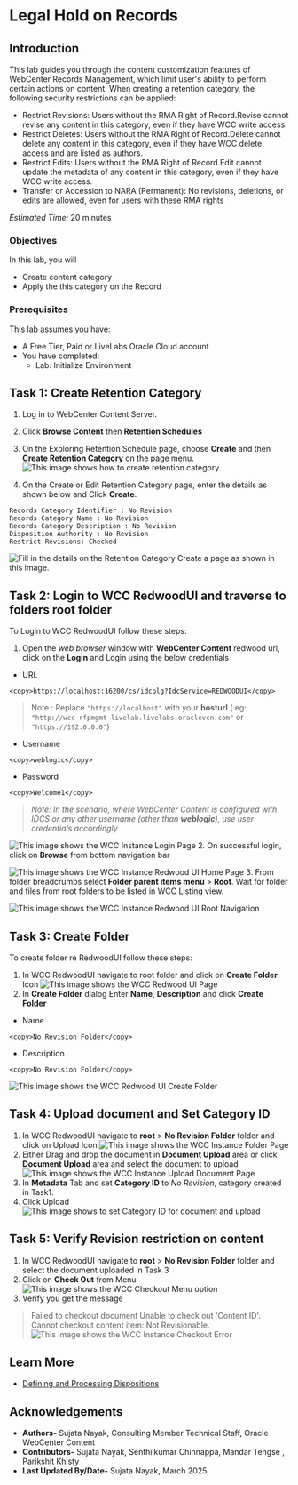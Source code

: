 # Legal Hold on Records

## Introduction

This lab guides you through the content customization features of WebCenter Records Management, which limit user's ability to perform certain actions on content. When creating a retention category, the following security restrictions can be applied:

* Restrict Revisions: Users without the RMA Right of Record.Revise cannot revise any content in this category, even if they have WCC write access.
* Restrict Deletes: Users without the RMA Right of Record.Delete cannot delete any content in this category, even if they have WCC delete access and are listed as authors.
* Restrict Edits: Users without the RMA Right of Record.Edit cannot update the metadata of any content in this category, even if they have WCC write access.
* Transfer or Accession to NARA (Permanent): No revisions, deletions, or edits are allowed, even for users with these RMA rights

*Estimated Time:* 20 minutes

### Objectives

In this lab, you will

* Create content category
* Apply the this category on the Record

### Prerequisites

This lab assumes you have:

* A Free Tier, Paid or LiveLabs Oracle Cloud account
* You have completed:
  * Lab: Initialize Environment

## Task 1: Create Retention Category

1. Log in to WebCenter Content Server.

2. Click **Browse Content** then **Retention Schedules**

3. On the Exploring Retention Schedule page, choose **Create** and then **Create Retention Category** on the page menu.
![This image shows how to create retention category](./images/create-retention-category.png "Create Retention Category")

4. On the Create or Edit Retention Category page, enter the details as shown below and  Click **Create**.

```text
Records Category Identifier : No Revision
Records Category Name : No Revision
Records Category Description : No Revision
Disposition Authority : No Revision
Restrict Revisions: Checked
```

![Fill in the details on the Retention Category Create a page as shown in this image.](./images/category-create-form.png "Create Retention Category Page")

## Task 2: Login to WCC RedwoodUI and traverse to folders root folder

To Login to WCC RedwoodUI follow these steps:

1. Open the *web browser* window with **WebCenter Content** redwood url, click on the **Login** and Login using the below credentials

* URL

```text
<copy>https://localhost:16200/cs/idcplg?IdcService=REDWOODUI</copy>
```

> Note : Replace `"https://localhost"` with your **hosturl** ( eg: `"http://wcc-rfpmgmt-livelab.livelabs.oraclevcn.com"` or `"https://192.0.0.0"`)

* Username

```text
<copy>weblogic</copy>
```

* Password

```text
<copy>Welcome1</copy>
```

> *Note: In the scenario, where WebCenter Content is configured with IDCS or any other username (other than **weblogic**), use user credentials accordingly*

![This image shows the WCC Instance Login Page](./images/webcenter_config_task3_step1.png "WCC Instance Login Page")
2. On successful login, click on **Browse** from bottom navigation bar

![This image shows the WCC Instance Redwood UI Home Page](./images/wcc-redwoodui-home.png "WCC Instance Redwood UI Home Page")
3. From folder breadcrumbs select **Folder parent items menu** > **Root**. Wait for folder and files from root folders to be listed in WCC Listing view.

![This image shows the WCC Instance Redwood UI Root Navigation](./images/wcc-redwoodui-folders.png "WCC Instance Redwood UI Root Navigation")

## Task 3: Create Folder

To create folder re RedwoodUI follow these steps:

1. In WCC RedwoodUI navigate to root folder and click on **Create Folder** Icon
![This image shows the WCC Redwood UI Page](./images/wcc-redwoodui-root.png "WCC Instance Redwood UI Page")
2. In **Create Folder** dialog Enter **Name**, **Description** and click **Create Folder**

* Name

 ```text
 <copy>No Revision Folder</copy>
 ```

* Description

 ```text
 <copy>No Revision Folder</copy>
 ```

![This image shows the WCC Redwood UI Create Folder](./images/wcc-redwoodui-create-folder.png "WCC Instance Redwood UI Create Folder")

## Task 4: Upload document and Set Category ID

1. In WCC RedwoodUI navigate to **root** > **No Revision Folder** folder and click on Upload Icon
![This image shows the WCC Instance Folder Page](./images/wcc-redwoodui-upload.png "WCC Instance Folder Page")
2. Either Drag and drop the document in **Document Upload** area or click **Document Upload** area and select the document to upload
![This image shows the WCC Instance Upload Document Page](./images/wcc-redwoodui-document-upload.png "WCC Instance Upload Document Page")
3. In **Metadata** Tab and set **Category ID** to *No Revision*, category created in Task1.
4. Click Upload
![This image shows to set Category ID for document and upload ](./images/wcc-redwoodui-document-upload-set-categoryid.png "WCC Instance set Category ID")

## Task 5: Verify Revision restriction on content

1. In WCC RedwoodUI navigate to **root** > **No Revision Folder** folder and select the document uploaded in Task 3
2. Click on **Check Out** from Menu
![This image shows the WCC Checkout Menu option ](./images/wcc-redwoodui-checkout.png "WCC Document Checkout")
3. Verify you get the message

>Failed to checkout document
>Unable to check out 'Content ID'. Cannot checkout content item: Not Revisionable.
![This image shows the WCC Instance Checkout Error](./images/wcc-redwoodui-checkout-error.png "WCC Instance Checkout Error")

## Learn More

* [Defining and Processing Dispositions](https://docs.oracle.com/en/middleware/webcenter/content/12.2.1.4/webcenter-content-manage/defining-and-processing-dispositions.html#GUID-0827B335-BA5E-4B9C-9270-27BE4520391C)

## Acknowledgements

* **Authors-** Sujata Nayak, Consulting Member Technical Staff, Oracle WebCenter Content
* **Contributors-** Sujata Nayak, Senthilkumar Chinnappa, Mandar Tengse , Parikshit Khisty
* **Last Updated By/Date-** Sujata Nayak, March 2025
